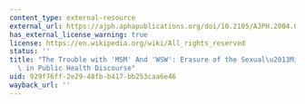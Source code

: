 ```yaml
---
content_type: external-resource
external_url: https://ajph.aphapublications.org/doi/10.2105/AJPH.2004.046714
has_external_license_warning: true
license: https://en.wikipedia.org/wiki/All_rights_reserved
status: ''
title: "The Trouble with 'MSM' And 'WSW': Erasure of the Sexual\u2013Minority Person\
  \ in Public Health Discourse"
uid: 929f76ff-2e29-48fb-b417-bb253caa6e46
wayback_url: ''
---
```

